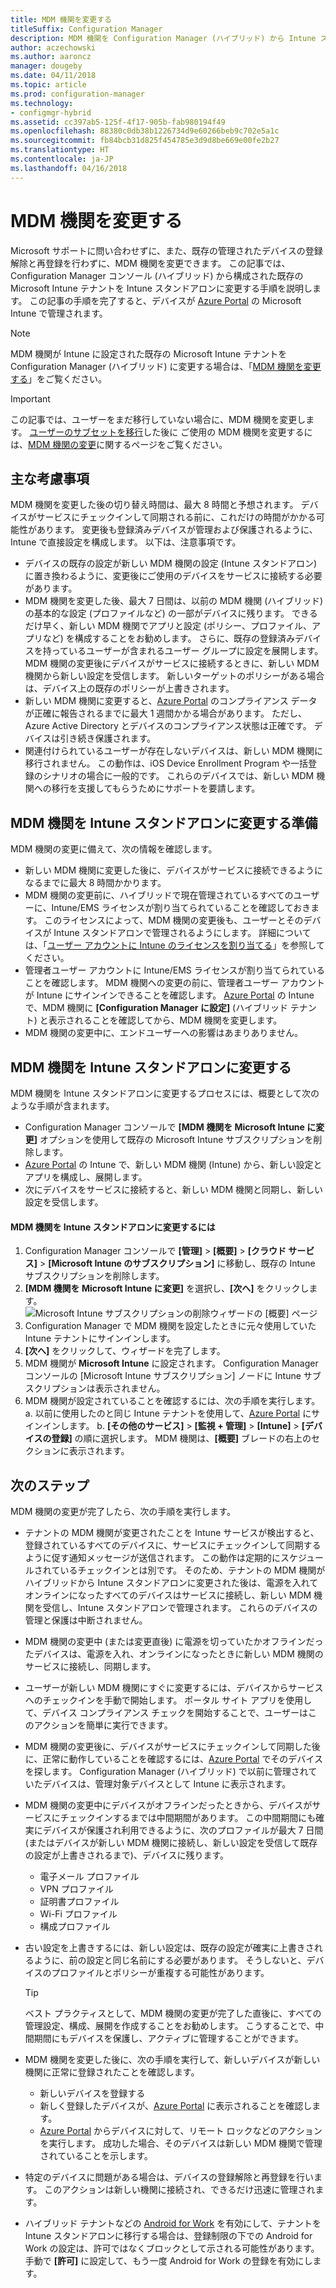 ```yaml
---
title: MDM 機関を変更する
titleSuffix: Configuration Manager
description: MDM 機関を Configuration Manager (ハイブリッド) から Intune スタンドアロンに変更する方法について説明します
author: aczechowski
ms.author: aaroncz
manager: dougeby
ms.date: 04/11/2018
ms.topic: article
ms.prod: configuration-manager
ms.technology:
- configmgr-hybrid
ms.assetid: cc397ab5-125f-4f17-905b-fab980194f49
ms.openlocfilehash: 88380c0db38b1226734d9e60266beb9c702e5a1c
ms.sourcegitcommit: fb84bcb31d825f454785e3d9d8be669e00fe2b27
ms.translationtype: HT
ms.contentlocale: ja-JP
ms.lasthandoff: 04/16/2018
---
```

# <a name="change-your-mdm-authority"></a>MDM 機関を変更する
Microsoft サポートに問い合わせずに、また、既存の管理されたデバイスの登録解除と再登録を行わずに、MDM 機関を変更できます。 この記事では、Configuration Manager コンソール (ハイブリッド) から構成された既存の Microsoft Intune テナントを Intune スタンドアロンに変更する手順を説明します。 この記事の手順を完了すると、デバイスが [Azure Portal](https://portal.azure.com) の Microsoft Intune で管理されます。 

> [!Note]    
> MDM 機関が Intune に設定された既存の Microsoft Intune テナントを Configuration Manager (ハイブリッド) に変更する場合は、「[MDM 機関を変更する](https://docs.microsoft.com/intune-classic/deploy-use/change-mdm-authority)」をご覧ください。

> [!Important]    
> この記事では、ユーザーをまだ移行していない場合に、MDM 機関を変更します。 [ユーザーのサブセットを移行](migrate-hybridmdm-to-intunesa.md)した後に ご使用の MDM 機関を変更するには、[MDM 機関の変更](migrate-change-mdm-authority.md)に関するページをご覧ください。

## <a name="key-considerations"></a>主な考慮事項
MDM 機関を変更した後の切り替え時間は、最大 8 時間と予想されます。 デバイスがサービスにチェックインして同期される前に、これだけの時間がかかる可能性があります。 変更後も登録済みデバイスが管理および保護されるように、Intune で直接設定を構成します。 以下は、注意事項です。
- デバイスの既存の設定が新しい MDM 機関の設定 (Intune スタンドアロン) に置き換わるように、変更後にご使用のデバイスをサービスに接続する必要があります。
- MDM 機関を変更した後、最大 7 日間は、以前の MDM 機関 (ハイブリッド) の基本的な設定 (プロファイルなど) の一部がデバイスに残ります。 できるだけ早く、新しい MDM 機関でアプリと設定 (ポリシー、プロファイル、アプリなど) を構成することをお勧めします。 さらに、既存の登録済みデバイスを持っているユーザーが含まれるユーザー グループに設定を展開します。 MDM 機関の変更後にデバイスがサービスに接続するときに、新しい MDM 機関から新しい設定を受信します。 新しいターゲットのポリシーがある場合は、デバイス上の既存のポリシーが上書きされます。
- 新しい MDM 機関に変更すると、[Azure Portal](https://portal.azure.com) のコンプライアンス データが正確に報告されるまでに最大 1 週間かかる場合があります。 ただし、Azure Active Directory とデバイスのコンプライアンス状態は正確です。 デバイスは引き続き保護されます。
- 関連付けられているユーザーが存在しないデバイスは、新しい MDM 機関に移行されません。 この動作は、iOS Device Enrollment Program や一括登録のシナリオの場合に一般的です。 これらのデバイスでは、新しい MDM 機関への移行を支援してもらうためにサポートを要請します。

## <a name="prepare-to-change-the-mdm-authority-to-intune-standalone"></a>MDM 機関を Intune スタンドアロンに変更する準備
MDM 機関の変更に備えて、次の情報を確認します。
- 新しい MDM 機関に変更した後に、デバイスがサービスに接続できるようになるまでに最大 8 時間かかります。
- MDM 機関の変更前に、ハイブリッドで現在管理されているすべてのユーザーに、Intune/EMS ライセンスが割り当てられていることを確認しておきます。 このライセンスによって、MDM 機関の変更後も、ユーザーとそのデバイスが Intune スタンドアロンで管理されるようにします。 詳細については、「[ユーザー アカウントに Intune のライセンスを割り当てる](https://docs.microsoft.com/intune/get-started/start-with-a-paid-subscription-to-microsoft-intune-step-4)」を参照してください。
- 管理者ユーザー アカウントに Intune/EMS ライセンスが割り当てられていることを確認します。 MDM 機関への変更の前に、管理者ユーザー アカウントが Intune にサインインできることを確認します。 [Azure Portal](https://portal.azure.com) の Intune で、MDM 機関に **[Configuration Manager に設定]** (ハイブリッド テナント) と表示されることを確認してから、MDM 機関を変更します。
- MDM 機関の変更中に、エンドユーザーへの影響はあまりありません。 

## <a name="change-the-mdm-authority-to-intune-standalone"></a>MDM 機関を Intune スタンドアロンに変更する
MDM 機関を Intune スタンドアロンに変更するプロセスには、概要として次のような手順が含まれます。  
- Configuration Manager コンソールで **[MDM 機関を Microsoft Intune に変更]** オプションを使用して既存の Microsoft Intune サブスクリプションを削除します。
- [Azure Portal](https://portal.azure.com) の Intune で、新しい MDM 機関 (Intune) から、新しい設定とアプリを構成し、展開します。
- 次にデバイスをサービスに接続すると、新しい MDM 機関と同期し、新しい設定を受信します。

#### <a name="to-change-the-mdm-authority-to-intune-standalone"></a>MDM 機関を Intune スタンドアロンに変更するには
1. Configuration Manager コンソールで **[管理]** &gt; **[概要]** &gt; **[クラウド サービス]** &gt; **[Microsoft Intune のサブスクリプション]** に移動し、既存の Intune サブスクリプションを削除します。
2. **[MDM 機関を Microsoft Intune に変更]** を選択し、**[次へ]** をクリックします。
   ![Microsoft Intune サブスクリプションの削除ウィザードの [概要] ページ](./media/mdm-change-delete-subscription.png)
3. Configuration Manager で MDM 機関を設定したときに元々使用していた Intune テナントにサインインします。
4. **[次へ]** をクリックして、ウィザードを完了します。
5. MDM 機関が **Microsoft Intune** に設定されます。 Configuration Manager コンソールの [Microsoft Intune サブスクリプション] ノードに Intune サブスクリプションは表示されません。 
6. MDM 機関が設定されていることを確認するには、次の手順を実行します。 a. 以前に使用したのと同じ Intune テナントを使用して、[Azure Portal](https://portal.azure.com) にサインインします。 
    b. **[その他のサービス]** > **[監視 + 管理]** > **[Intune]** > **[デバイスの登録]** の順に選択します。 MDM 機関は、**[概要]** ブレードの右上のセクションに表示されます。 

## <a name="next-steps"></a>次のステップ
MDM 機関の変更が完了したら、次の手順を実行します。
- テナントの MDM 機関が変更されたことを Intune サービスが検出すると、登録されているすべてのデバイスに、サービスにチェックインして同期するように促す通知メッセージが送信されます。 この動作は定期的にスケジュールされているチェックインとは別です。 そのため、テナントの MDM 機関がハイブリッドから Intune スタンドアロンに変更された後は、電源を入れてオンラインになったすべてのデバイスはサービスに接続し、新しい MDM 機関を受信し、Intune スタンドアロンで管理されます。 これらのデバイスの管理と保護は中断されません。
- MDM 機関の変更中 (または変更直後) に電源を切っていたかオフラインだったデバイスは、電源を入れ、オンラインになったときに新しい MDM 機関のサービスに接続し、同期します。  
- ユーザーが新しい MDM 機関にすぐに変更するには、デバイスからサービスへのチェックインを手動で開始します。 ポータル サイト アプリを使用して、デバイス コンプライアンス チェックを開始することで、ユーザーはこのアクションを簡単に実行できます。
- MDM 機関の変更後に、デバイスがサービスにチェックインして同期した後に、正常に動作していることを確認するには、[Azure Portal](https://portal.azure.com) でそのデバイスを探します。 Configuration Manager (ハイブリッド) で以前に管理されていたデバイスは、管理対象デバイスとして Intune に表示されます。    
- MDM 機関の変更中にデバイスがオフラインだったときから、デバイスがサービスにチェックインするまでは中間期間があります。 この中間期間にも確実にデバイスが保護され利用できるように、次のプロファイルが最大 7 日間 (またはデバイスが新しい MDM 機関に接続し、新しい設定を受信して既存の設定が上書きされるまで)、デバイスに残ります。
    - 電子メール プロファイル
    - VPN プロファイル
    - 証明書プロファイル
    - Wi-Fi プロファイル
    - 構成プロファイル
- 古い設定を上書きするには、新しい設定は、既存の設定が確実に上書きされるように、前の設定と同じ名前にする必要があります。 そうしないと、デバイスのプロファイルとポリシーが重複する可能性があります。    

  > [!TIP]   
  > ベスト プラクティスとして、MDM 機関の変更が完了した直後に、すべての管理設定、構成、展開を作成することをお勧めします。 こうすることで、中間期間にもデバイスを保護し、アクティブに管理することができます。   
-  MDM 機関を変更した後に、次の手順を実行して、新しいデバイスが新しい機関に正常に登録されたことを確認します。   
    - 新しいデバイスを登録する
    - 新しく登録したデバイスが、[Azure Portal](https://portal.azure.com) に表示されることを確認します。
    - [Azure Portal](https://portal.azure.com) からデバイスに対して、リモート ロックなどのアクションを実行します。 成功した場合、そのデバイスは新しい MDM 機関で管理されていることを示します。
- 特定のデバイスに問題がある場合は、デバイスの登録解除と再登録を行います。 このアクションは新しい機関に接続され、できるだけ迅速に管理されます。
- ハイブリッド テナントなどの [Android for Work](/sccm/mdm/deploy-use/create-configuration-items-for-android-for-work-devices-managed-without-the-client) を有効にして、テナントを Intune スタンドアロンに移行する場合は、登録制限の下での Android for Work の設定は、許可ではなくブロックとして示される可能性があります。 手動で **[許可]** に設定して、もう一度 Android for Work の登録を有効にします。<!--512117-->